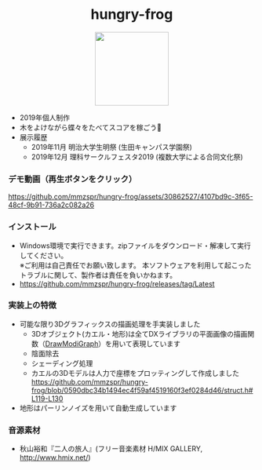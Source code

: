 <div align="center">
  
  # hungry-frog
  <img src="https://github.com/mmzspr/hungry-frog/assets/30862527/7a30b7f2-6ef2-41fb-b385-c66ef47951db" width="150">
  
</div>

- 2019年個人制作
- 木をよけながら蝶々をたべてスコアを稼ごう🦋
- 展示履歴
  - 2019年11月 明治大学生明祭 (生田キャンパス学園祭)
  - 2019年12月 理科サークルフェスタ2019 (複数大学による合同文化祭)
### デモ動画（再生ボタンをクリック）
https://github.com/mmzspr/hungry-frog/assets/30862527/4107bd9c-3f65-48cf-9b91-736a2c082a26

### インストール
- Windows環境で実行できます。zipファイルをダウンロード・解凍して実行してください。  
  ※ご利用は自己責任でお願い致します。 本ソフトウェアを利用して起こったトラブルに関して、製作者は責任を負いかねます。
- https://github.com/mmzspr/hungry-frog/releases/tag/Latest
### 実装上の特徴
- 可能な限り3Dグラフィックスの描画処理を手実装しました
  - 3Dオブジェクト(カエル・地形)は全てDXライブラリの平面画像の描画関数（[DrawModiGraph](https://dixq.net/g/04_02.html)）を用いて表現しています
  - 陰面除去
  - シェーディング処理
  - カエルの3Dモデルは人力で座標をプロッティングして作成しました
    https://github.com/mmzspr/hungry-frog/blob/0590dbc34b1494ec4f59af4519160f3ef0284d46/struct.h#L119-L130
- 地形はパーリンノイズを用いて自動生成しています

### 音源素材
- 秋山裕和『二人の旅人』(フリー音楽素材 H/MIX GALLERY, http://www.hmix.net/)

